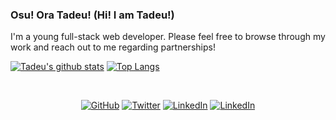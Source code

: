 ### Osu! Ora Tadeu! (Hi! I am Tadeu!)

I'm a young full-stack web developer. Please feel free to browse through my work and reach out to me regarding partnerships!

[![Tadeu's github stats](https://github-readme-stats.vercel.app/api?username=tadeuasarro&show_icons=true&line_height=21&show_icons=true&theme=vue)](https://github.com/tadeuasarro/github-readme-stats)
[![Top Langs](https://github-readme-stats.vercel.app/api/top-langs/?username=tadeuasarro&show_icons=true&layout=compact&theme=vue)](https://github.com/tadeuasarro/github-readme-stats)

<br>
<p align="center">
	<a href="https://github.com/tadeuasarro"><img src="https://img.shields.io/github/followers/tadeuasarro.svg?label=GitHub&style=social" alt="GitHub"></a>
	<a href="https://twitter.com/tadeuasarro"><img src="https://img.shields.io/twitter/follow/tadeuasarro?label=Twitter&style=social" alt="Twitter"></a>
	<a href="https://linkedin.com/in/tadeuasarro"><img src="https://img.shields.io/badge/LinkedIn--_.svg?style=social&logo=linkedin" alt="LinkedIn"></a>
	<a href="https://tadeuasarro.web.app"><img src="https://img.shields.io/badge/My%20portfolio--_.svg?style=social" alt="LinkedIn"></a>
</p>

